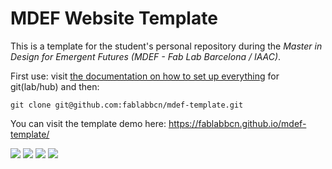 # MDEF Website Template

This is a template for the student's personal repository during the _Master in Design for Emergent Futures (MDEF - Fab Lab Barcelona / IAAC)_. 


First use: visit [the documentation on how to set up everything](https://fablabbcn-projects.gitlab.io/learning/fabacademy-local-docs/guides/code/gitsetup/) for git(lab/hub) and then:

```
git clone git@github.com:fablabbcn/mdef-template.git
```

You can visit the template demo here: https://fablabbcn.github.io/mdef-template/

 
![](ii_test1.gif)
![](ii_test2.gif)
![](ii_pixelcubes1.gif)
![](ii_pixelcubes2.gif)